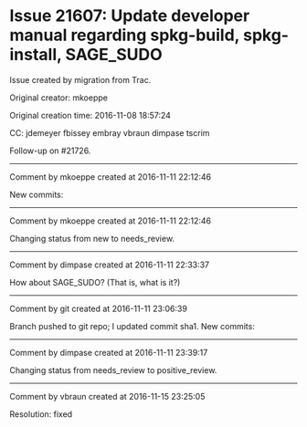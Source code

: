 # Issue 21607: Update developer manual regarding spkg-build, spkg-install, SAGE_SUDO

Issue created by migration from Trac.

Original creator: mkoeppe

Original creation time: 2016-11-08 18:57:24

CC:  jdemeyer fbissey embray vbraun dimpase tscrim

Follow-up on #21726.



---

Comment by mkoeppe created at 2016-11-11 22:12:46

New commits:


---

Comment by mkoeppe created at 2016-11-11 22:12:46

Changing status from new to needs_review.


---

Comment by dimpase created at 2016-11-11 22:33:37

How about SAGE_SUDO? (That is, what is it?)


---

Comment by git created at 2016-11-11 23:06:39

Branch pushed to git repo; I updated commit sha1. New commits:


---

Comment by dimpase created at 2016-11-11 23:39:17

Changing status from needs_review to positive_review.


---

Comment by vbraun created at 2016-11-15 23:25:05

Resolution: fixed

